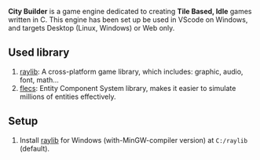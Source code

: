 **City Builder** is a game engine dedicated to creating **Tile Based, Idle** games written in C. This engine has been set up be used in VScode on Windows, and targets Desktop (Linux, Windows) or Web only.

## Used library
1. [raylib](https://www.raylib.com/): A cross-platform game library, which includes: graphic, audio, font, math...
2. [flecs](https://github.com/SanderMertens/flecs): Entity Component System library, makes it easier to simulate millions of entities effectively.

## Setup
1. Install [raylib](https://www.raylib.com/) for Windows (with-MinGW-compiler version) at `C:/raylib` (default).

